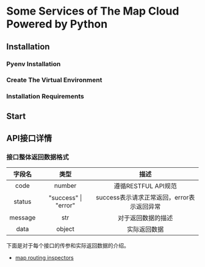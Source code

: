 # Some Services of The Map Cloud Powered by Python

## Installation

### Pyenv Installation

### Create The Virtual Environment

### Installation Requirements

## Start


## API接口详情

### 接口整体返回数据格式

|字段名|类型|描述|
|:-:|:-:|:-:|
|code|number|遵循RESTFUL API规范|
|status|"success" \| "error"|success表示请求正常返回，error表示返回异常|
|message|str|对于返回数据的描述|
|data|object|实际返回数据|

下面是对于每个接口的传参和实际返回数据的介绍。

- [map routing inspectors](docs/map_routing_inspector.md)
